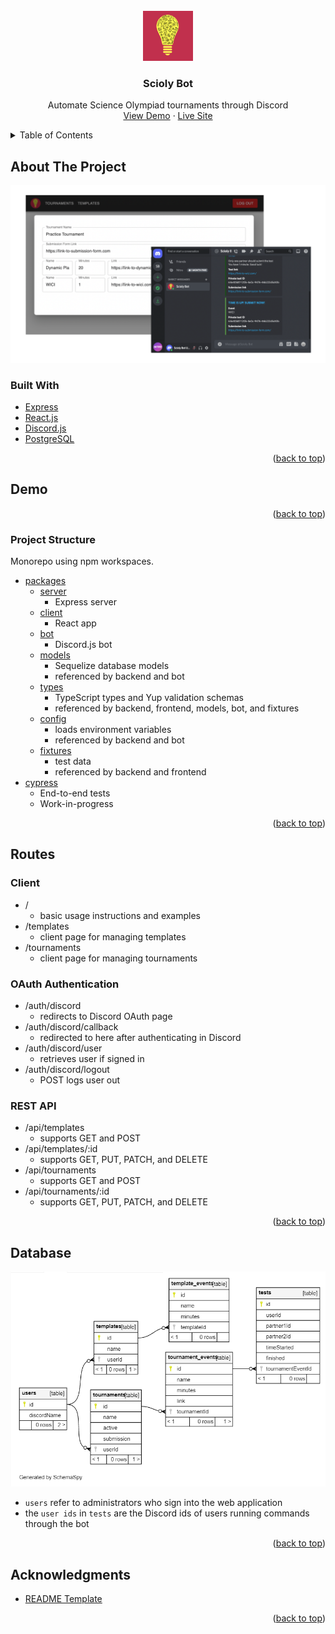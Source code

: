 <div id="top"></div>
<!--
*** Thanks for checking out the Best-README-Template. If you have a suggestion
*** that would make this better, please fork the repo and create a pull request
*** or simply open an issue with the tag "enhancement".
*** Don't forget to give the project a star!
*** Thanks again! Now go create something AMAZING! :D
-->

<!-- PROJECT LOGO -->
<br />
<div align="center">
  <a href="https://github.com/dpang314/Scioly-Bot">
    <img src="images/logo.png" alt="Logo" width="80" height="80">
  </a>

<h3 align="center">Scioly Bot</h3>

  <p align="center">
    Automate Science Olympiad tournaments through Discord
    <br />
    <a href="#demo">View Demo</a>
    ·
    <a href="https://scioly-bot.herokuapp.com/">Live Site</a>
  </p>
</div>

<!-- TABLE OF CONTENTS -->
<details>
  <summary>Table of Contents</summary>
  <ol>
    <li>
      <a href="#about-the-project">About The Project</a>
    </li>
    <li><a href="#demo">Demo</a></li>
    <li><a href="#routes">Routes</a></li>
    <li><a href="#database">Database</a></li>
    <li><a href="#acknowledgments">Acknowledgments</a></li>
  </ol>
</details>

<!-- ABOUT THE PROJECT -->

## About The Project

![Scioly Bot Screen Shot](./images/scioly-bot.png)

### Built With

- [Express](https://expressjs.com/)
- [React.js](https://reactjs.org/)
- [Discord.js](https://discord.js.org/)
- [PostgreSQL](https://www.postgresql.org/)

<p align="right">(<a href="#top">back to top</a>)</p>

## Demo

<p align="right">(<a href="#top">back to top</a>)</p>

### Project Structure

Monorepo using npm workspaces.

- [packages](./packages)
  - [server](./packages/server/)
    - Express server
  - [client](./packages/client/)
    - React app
  - [bot](./packages/bot/)
    - Discord.js bot
  - [models](./packages/models/)
    - Sequelize database models
    - referenced by backend and bot
  - [types](./packages/types/)
    - TypeScript types and Yup validation schemas
    - referenced by backend, frontend, models, bot, and fixtures
  - [config](./packages/config/)
    - loads environment variables
    - referenced by backend and bot
  - [fixtures](./packages/fixtures/)
    - test data
    - referenced by backend and frontend
- [cypress](./cypress/)
  - End-to-end tests
  - Work-in-progress

<p align="right">(<a href="#top">back to top</a>)</p>

## Routes

### Client

- /
  - basic usage instructions and examples
- /templates
  - client page for managing templates
- /tournaments
  - client page for managing tournaments

### OAuth Authentication

- /auth/discord
  - redirects to Discord OAuth page
- /auth/discord/callback
  - redirected to here after authenticating in Discord
- /auth/discord/user
  - retrieves user if signed in
- /auth/discord/logout
  - POST logs user out

### REST API

- /api/templates
  - supports GET and POST
- /api/templates/:id
  - supports GET, PUT, PATCH, and DELETE
- /api/tournaments
  - supports GET and POST
- /api/tournaments/:id
  - supports GET, PUT, PATCH, and DELETE

<p align="right">(<a href="#top">back to top</a>)</p>

## Database

![Scioly Bot Screen Shot](./images/database.PNG)

- `users` refer to administrators who sign into the web application
- the `user ids` in `tests` are the Discord ids of users running commands through the bot

<p align="right">(<a href="#top">back to top</a>)</p>

## Acknowledgments

- [README Template](https://github.com/othneildrew/Best-README-Template)

<p align="right">(<a href="#top">back to top</a>)</p>
